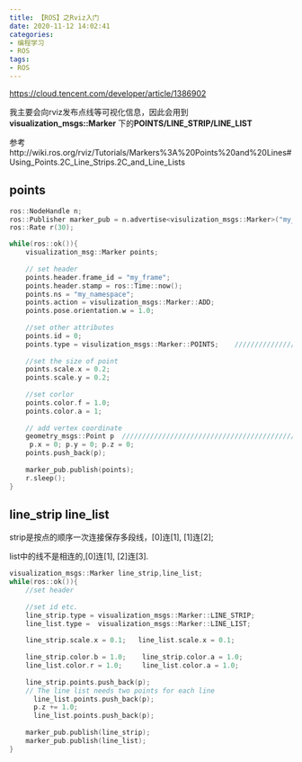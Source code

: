```yaml
---
title: 【ROS】之Rviz入门
date: 2020-11-12 14:02:41
categories:
- 编程学习
- ROS
tags:
- ROS
---
```


https://cloud.tencent.com/developer/article/1386902

我主要会向rviz发布点线等可视化信息，因此会用到**visualization_msgs::Marker** 下的**POINTS/LINE_STRIP/LINE_LIST**

参考http://wiki.ros.org/rviz/Tutorials/Markers%3A%20Points%20and%20Lines#Using_Points.2C_Line_Strips.2C_and_Line_Lists

## points

```C++
ros::NodeHandle n;
ros::Publisher marker_pub = n.advertise<visulization_msgs::Marker>("my_points_topic", 10);
ros::Rate r(30);

while(ros::ok()){
    visualization_msg::Marker points;
    
    // set header
    points.header.frame_id = "my_frame";
    points.header.stamp = ros::Time::now();
    points.ns = "my_namespace";
    points.action = visulization_msgs::Marker::ADD;
    points.pose.orientation.w = 1.0;
    
    //set other attributes
    points.id = 0;
   	points.type = visulization_msgs::Marker::POINTS;	///////////////////////////////////////
    
    //set the size of point
    points.scale.x = 0.2;
    points.scale.y = 0.2;
    
    //set corlor
    points.color.f = 1.0;
    points.color.a = 1;
    
    // add vertex coordinate
    geometry_msgs::Point p	/////////////////////////////////////////////////
     p.x = 0; p.y = 0; p.z = 0;
    points.push_back(p);
    
    marker_pub.publish(points);
    r.sleep();
}
```

## line_strip line_list

strip是按点的顺序一次连接保存多段线，[0]连[1], [1]连[2];

list中的线不是相连的,[0]连[1], [2]连[3].

```C++
visualization_msgs::Marker line_strip,line_list;
while(ros::ok()){
    //set header
    
    //set id etc.
    line_strip.type = visualization_msgs::Marker::LINE_STRIP;
    line_list.type =  visualization_msgs::Marker::LINE_LIST;
   
    line_strip.scale.x = 0.1;  	line_list.scale.x = 0.1;
    
    line_strip.color.b = 1.0;    line_strip.color.a = 1.0;
    line_list.color.r = 1.0;     line_list.color.a = 1.0;
    
    line_strip.points.push_back(p);
    // The line list needs two points for each line
      line_list.points.push_back(p);
      p.z += 1.0;
      line_list.points.push_back(p);
    
    marker_pub.publish(line_strip);
    marker_pub.publish(line_list);
}
```

